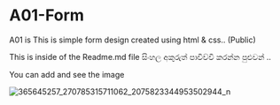 # A01-Form
A01 is This is simple form design created using html &amp; css.. (Public)

This is inside of the  Readme.md file 
සිංහල අකුරුත් පාවිච්චි කරන්න පුළුවන් ..

You can add and see the image

![365645257_270785315711062_2075823344953502944_n](https://github.com/ravinath93/A01-Form/assets/143611757/8d891191-d748-4b61-9b05-fea9c35abeb4)
